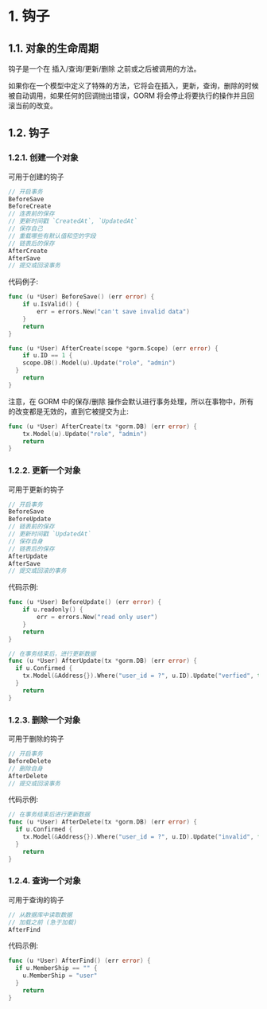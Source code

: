 # 1. 钩子

## 1.1. 对象的生命周期

钩子是一个在 插入/查询/更新/删除 之前或之后被调用的方法。

如果你在一个模型中定义了特殊的方法，它将会在插入，更新，查询，删除的时候被自动调用，如果任何的回调抛出错误，GORM 将会停止将要执行的操作并且回滚当前的改变。

## 1.2. 钩子

### 1.2.1. 创建一个对象

可用于创建的钩子

```go
// 开启事务
BeforeSave
BeforeCreate
// 连表前的保存
// 更新时间戳 `CreatedAt`, `UpdatedAt`
// 保存自己
// 重载哪些有默认值和空的字段
// 链表后的保存
AfterCreate
AfterSave
// 提交或回滚事务
```

代码例子:

```go
func (u *User) BeforeSave() (err error) {
    if u.IsValid() {
        err = errors.New("can't save invalid data")
    }
    return
}

func (u *User) AfterCreate(scope *gorm.Scope) (err error) {
    if u.ID == 1 {
    scope.DB().Model(u).Update("role", "admin")
  }
    return
}
```

注意，在 GORM 中的保存/删除 操作会默认进行事务处理，所以在事物中，所有的改变都是无效的，直到它被提交为止:

```go
func (u *User) AfterCreate(tx *gorm.DB) (err error) {
    tx.Model(u).Update("role", "admin")
    return
}
```

### 1.2.2. 更新一个对象

可用于更新的钩子

```go
// 开启事务
BeforeSave
BeforeUpdate
// 链表前的保存
// 更新时间戳 `UpdatedAt`
// 保存自身
// 链表后的保存
AfterUpdate
AfterSave
// 提交或回滚的事务
```

代码示例:

```go
func (u *User) BeforeUpdate() (err error) {
    if u.readonly() {
        err = errors.New("read only user")
    }
    return
}

// 在事务结束后，进行更新数据
func (u *User) AfterUpdate(tx *gorm.DB) (err error) {
  if u.Confirmed {
    tx.Model(&Address{}).Where("user_id = ?", u.ID).Update("verfied", true)
  }
    return
}
```

### 1.2.3. 删除一个对象

可用于删除的钩子

```go
// 开启事务
BeforeDelete
// 删除自身
AfterDelete
// 提交或回滚事务
```

代码示例:

```go
// 在事务结束后进行更新数据
func (u *User) AfterDelete(tx *gorm.DB) (err error) {
  if u.Confirmed {
    tx.Model(&Address{}).Where("user_id = ?", u.ID).Update("invalid", false)
  }
    return
}
```

### 1.2.4. 查询一个对象

可用于查询的钩子

```go
// 从数据库中读取数据
// 加载之前 (急于加载)
AfterFind
```

代码示例:

```go
func (u *User) AfterFind() (err error) {
  if u.MemberShip == "" {
    u.MemberShip = "user"
  }
    return
}
```